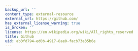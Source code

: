 ```yaml
---
backup_url: ''
content_type: external-resource
external_url: https://github.com/
has_external_license_warning: true
is_broken: ''
license: https://en.wikipedia.org/wiki/All_rights_reserved
title: Github
uid: ab3fd794-ed0b-4917-8ae0-facb73a35b6e
---
```

